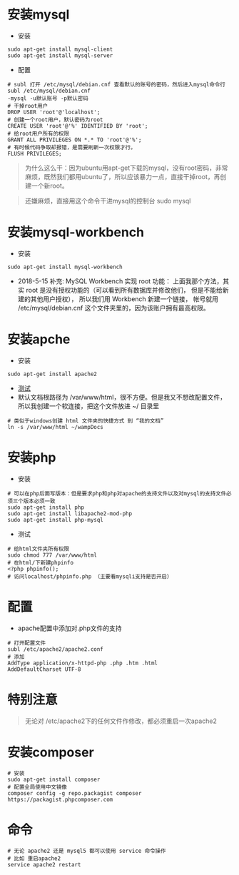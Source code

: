 # 安装mysql
* 安装
```
sudo apt-get install mysql-client
sudo apt-get install mysql-server
```
* 配置
```
# subl 打开 /etc/mysql/debian.cnf 查看默认的账号的密码，然后进入mysql命令行
subl /etc/mysql/debian.cnf
-mysql -u默认账号 -p默认密码
# 干掉root用户
DROP USER 'root'@'localhost';
# 创建一个root用户，默认密码为root
CREATE USER 'root'@'%' IDENTIFIED BY 'root'; 
# 给root用户所有的权限
GRANT ALL PRIVILEGES ON *.* TO 'root'@'%';
# 有时候代码争取却报错，是需要刷新一次权限才行。
FLUSH PRIVILEGES;
```

> 为什么这么干：因为ubuntu用apt-get下载的mysql，没有root密码，非常麻烦，既然我们都用ubuntu了，所以应该暴力一点，直接干掉root，再创建一个新root。

> 还嫌麻烦，直接用这个命令干进mysql的控制台 sudo mysql 

# 安装mysql-workbench
* 安装
```
sudo apt-get install mysql-workbench
```
* 2018-5-15 补充: MySQL Workbench 实现 root 功能： 上面我那个方法，其实 root 是没有授权功能的（可以看到所有数据库并修改他们， 但是不能给新建的其他用户授权）， 所以我们用 Workbench 新建一个链接， 帐号就用 /etc/mysql/debian.cnf 这个文件夹里的，因为该账户拥有最高权限。

# 安装apche
* 安装
```
sudo apt-get install apache2
```
* [测试](http://localhost/)
* 默认文档根路径为 /var/www/html，很不方便。但是我又不想改配置文件，所以我创建一个软连接，把这个文件放进 ~/ 目录里
```
# 类似于windows创建 html 文件夹的快捷方式 到 “我的文档”
ln -s /var/www/html ~/wampDocs
```

# 安装php
* 安装
```
# 可以在php后面写版本：但是要求php和php对apache的支持文件以及对mysql的支持文件必须三个版本必须一致
sudo apt-get install php
sudo apt-get install libapache2-mod-php
sudo apt-get install php-mysql
```
* 测试
```
# 给html文件夹所有权限
sudo chmod 777 /var/www/html
# 在html/下新建phpinfo
<?php phpinfo();
# 访问localhost/phpinfo.php （主要看mysqli支持是否开启）
```

# 配置
* apache配置中添加对.php文件的支持
```
# 打开配置文件
subl /etc/apache2/apache2.conf
# 添加
AddType application/x-httpd-php .php .htm .html
AddDefaultCharset UTF-8
```
# 特别注意
> 无论对 /etc/apache2下的任何文件作修改，都必须重启一次apache2

# 安装composer
```
# 安装
sudo apt-get install composer
# 配置全局使用中文镜像
composer config -g repo.packagist composer https://packagist.phpcomposer.com
```

# 命令
```
# 无论 apache2 还是 mysql5 都可以使用 service 命令操作
# 比如 重启apache2
service apache2 restart
```
